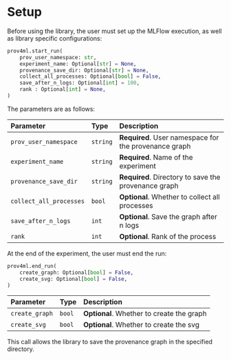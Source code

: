 
# Setup

Before using the library, the user must set up the MLFlow execution, as well as library specific configurations: 

```python
prov4ml.start_run(
    prov_user_namespace: str,
    experiment_name: Optional[str] = None,
    provenance_save_dir: Optional[str] = None,
    collect_all_processes: Optional[bool] = False,
    save_after_n_logs: Optional[int] = 100,
    rank : Optional[int] = None, 
)
```

The parameters are as follows:

| Parameter | Type     | Description                |
| :-------- | :------- | :------------------------- |
| `prov_user_namespace` | `string` | **Required**. User namespace for the provenance graph |
| `experiment_name` | `string` | **Required**. Name of the experiment |
| `provenance_save_dir` | `string` | **Required**. Directory to save the provenance graph |
| `collect_all_processes` | `bool` | **Optional**. Whether to collect all processes |
| `save_after_n_logs` | `int` | **Optional**. Save the graph after n logs |
| `rank` | `int` | **Optional**. Rank of the process |

At the end of the experiment, the user must end the run:

```python
prov4ml.end_run(
    create_graph: Optional[bool] = False, 
    create_svg: Optional[bool] = False, 
)
```

| Parameter | Type     | Description                |
| :-------- | :------- | :------------------------- |
| `create_graph` | `bool` | **Optional**. Whether to create the graph |
| `create_svg` | `bool` | **Optional**. Whether to create the svg |

This call allows the library to save the provenance graph in the specified directory. 